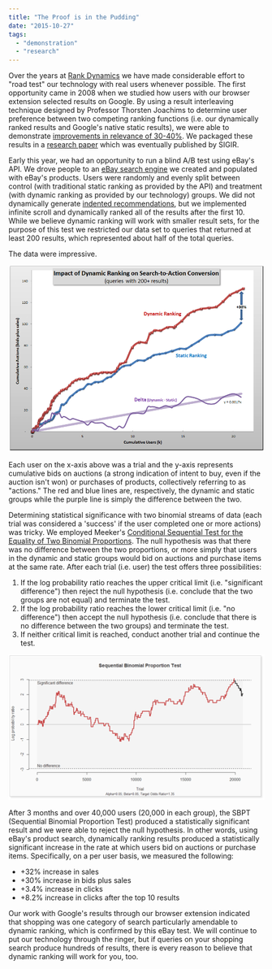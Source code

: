 ```yaml
---
title: "The Proof is in the Pudding"
date: "2015-10-27"
tags: 
  - "demonstration"
  - "research"
---
```


Over the years at [Rank Dynamics](http://www.RankDynamics.com) we have made considerable effort to "road test" our technology with real users whenever possible. The first opportunity came in 2008 when we studied how users with our browser extension selected results on Google. By using a result interleaving technique designed by Professor Thorsten Joachims to determine user preference between two competing ranking functions (i.e. our dynamically ranked results and Google's native static results), we were able to demonstrate [improvements in relevance of 30-40%](/rank-dynamics/evaluating-surf-canyons-technology-part-2/). We packaged these results in a [research paper](/assets/papers/SurfCanyonDemonstrationResearchPaper.pdf) which was eventually published by SIGIR.

Early this year, we had an opportunity to run a blind A/B test using eBay's API. We drove people to an [eBay search engine](http://ebay.rankdynamics.com) we created and populated with eBay's products. Users were randomly and evenly split between control (with traditional static ranking as provided by the API) and treatment (with dynamic ranking as provided by our technology) groups. We did not dynamically generate [indented recommendations](/rank-dynamics/discovering-discovery/), but we implemented infinite scroll and dynamically ranked all of the results after the first 10. While we believe dynamic ranking will work with smaller result sets, for the purpose of this test we restricted our data set to queries that returned at least 200 results, which represented about half of the total queries.

The data were impressive.

[![](/assets/images/rank-dynamics/eBay-test-1-search-to-action-conversion-by-user-2.png)](/assets/images/rank-dynamics/eBay-test-1-search-to-action-conversion-by-user-2.png)

Each user on the x-axis above was a trial and the y-axis represents cumulative bids on auctions (a strong indication of intent to buy, even if the auction isn't won) or purchases of products, collectively referring to as "actions." The red and blue lines are, respectively, the dynamic and static groups while the purple line is simply the difference between the two.

Determining statistical significance with two binomial streams of data (each trial was considered a 'success' if the user completed one or more actions) was tricky. We employed Meeker's [Conditional Sequential Test for the Equality of Two Binomial Proportions](http://www.jstor.org/stable/2346379?seq=1#page_scan_tab_contents). The null hypothesis was that there was no difference between the two proportions, or more simply that users in the dynamic and static groups would bid on auctions and purchase items at the same rate. After each trial (i.e. user) the test offers three possibilities:

1. If the log probability ratio reaches the upper critical limit (i.e. "significant difference") then reject the null hypothesis (i.e. conclude that the two groups are not equal) and terminate the test.
2. If the log probability ratio reaches the lower critical limit (i.e. "no difference") then accept the null hypothesis (i.e. conclude that there is no difference between the two groups) and terminate the test.
3. If neither critical limit is reached, conduct another trial and continue the test.

[![](/assets/images/rank-dynamics/SBRT.png)](/assets/images/rank-dynamics/SBRT.png)

After 3 months and over 40,000 users (20,000 in each group), the SBPT (Sequential Binomial Proportion Test) produced a statistically significant result and we were able to reject the null hypothesis. In other words, using eBay's product search, dynamically ranking results produced a statistically significant increase in the rate at which users bid on auctions or purchase items. Specifically, on a per user basis, we measured the following:

- +32% increase in sales
- +30% increase in bids plus sales
- +3.4% increase in clicks
- +8.2% increase in clicks after the top 10 results

Our work with Google's results through our browser extension indicated that shopping was one category of search particularly amendable to dynamic ranking, which is confirmed by this eBay test. We will continue to put our technology through the ringer, but if queries on your shopping search produce hundreds of results, there is every reason to believe that dynamic ranking will work for you, too.
